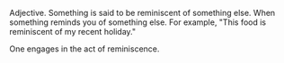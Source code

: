 Adjective.
Something is said to be reminiscent of something else. When something reminds you of something else. For example, "This food is reminiscent of my recent holiday."

One engages in the act of reminiscence.